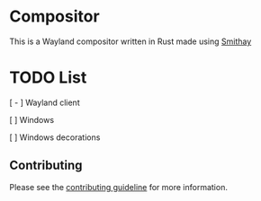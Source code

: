 # Compositor

This is a Wayland compositor written in Rust made using [Smithay](https://smithay.github.io/)

# TODO List

[ - ] Wayland client

[  ]  Windows

[  ]  Windows decorations

## Contributing

Please see the [contributing guideline](https://github.com/Avdan-OS/Compositor/main/CONTRIBUTING.md) for more information.
